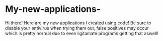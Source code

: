 # My-new-applications-
Hi there! Here are my new applications I created using code! Be sure to disable your antivirus when trying them out, false positives may occur which is pretty normal due to even ligitamate programs getting that aswell!
